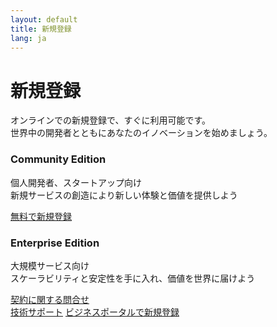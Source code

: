 ```yaml
---
layout: default
title: 新規登録
lang: ja
---
```


# 新規登録

オンラインでの新規登録で、すぐに利用可能です。<br>
世界中の開発者とともにあなたのイノベーションを始めましょう。

<div class="row">
  <div class="col-sm-6">
  <div class="card">
    <div class="card-block">
      <h3 class="card-title">Community Edition</h3>
      <p class="card-text">個人開発者、スタートアップ向け<br>新規サービスの創造により新しい体験と価値を提供しよう</p>
      <a href="#" class="btn btn-primary">無料で新規登録</a>
    </div>
  </div>
  </div>
  <div class="col-sm-6">
    <div class="card figure">
      <div class="card-block">
        <h3 class="card-title">Enterprise Edition</h3>
        <p class="card-text">大規模サービス向け<br>スケーラビリティと安定性を手に入れ、価値を世界に届けよう</p>
        <a href="#" class="btn btn-outline-primary">契約に関する問合せ</a>
      </div>
    </div>
    <div class="figure-caption text-right">
      <a href="#">技術サポート</a>
      <a href="#" data-toggle="tooltip" data-placement="bottom" title="既にNTTコミュニケーションズのビジネスポータルをご利用のお客さまは、即時ご利用いただけます">ビジネスポータルで新規登録</a>
    </div>
  </div>
</div>